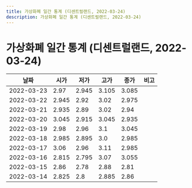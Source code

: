 ```yaml
---
title: 가상화폐 일간 통계 (디센트럴랜드, 2022-03-24)
description: 가상화폐 일간 통계 (디센트럴랜드, 2022-03-24)
---
```



가상화폐 일간 통계 (디센트럴랜드, 2022-03-24)
===

|날짜|시가|저가|고가|종가|비고|
|--|--|--|--|--|--|
|2022-03-23|2.97|2.945|3.105|3.085|    |
|2022-03-22|2.945|2.92|3.02|2.975|    |
|2022-03-21|2.935|2.89|3.02|2.94|    |
|2022-03-20|3.045|2.915|3.045|2.935|    |
|2022-03-19|2.98|2.96|3.1|3.045|    |
|2022-03-18|2.985|2.895|3.0|2.985|    |
|2022-03-17|3.06|2.96|3.11|2.985|    |
|2022-03-16|2.815|2.795|3.07|3.055|    |
|2022-03-15|2.86|2.78|2.88|2.81|    |
|2022-03-14|2.825|2.8|2.885|2.86|    |
